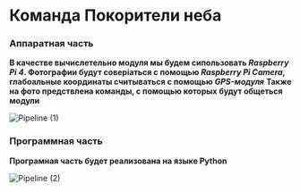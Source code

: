 # Команда Покорители неба 

### Аппаратная часть
**В качестве вычислетельно модуля мы будем сипользовать _Raspberry Pi 4_. Фотографии будут соверiаться с помощью _Raspberry Pi Camera_, глабоальные координаты считываться с помощью _GPS-модуля_**
**Также на фото предствлена команды, с помощью которых будут общеться модули**

![Pipeline (1)](https://github.com/darkkseer/PokoriteliNeba/assets/92098618/48c776a9-bebd-485d-8a4f-c25d6dd0db68)

### Программная часть
**Програмная часть будет реализована на языке Python**

![Pipeline (2)](https://github.com/darkkseer/PokoriteliNeba/assets/92098618/d93b5f33-fb27-4162-8adc-85f6b358aed2)




 
